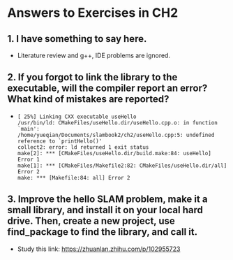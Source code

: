 # Answers to Exercises in CH2

## 1. I have something to say here.

* Literature review and g++, IDE problems are ignored.

## 2. If you forgot to link the library to the executable, will the compiler report an error? What kind of mistakes are reported?
* ```shell
  [ 25%] Linking CXX executable useHello
  /usr/bin/ld: CMakeFiles/useHello.dir/useHello.cpp.o: in function `main':
  /home/yueqian/Documents/slambook2/ch2/useHello.cpp:5: undefined reference to `printHello()'
  collect2: error: ld returned 1 exit status
  make[2]: *** [CMakeFiles/useHello.dir/build.make:84: useHello] Error 1
  make[1]: *** [CMakeFiles/Makefile2:82: CMakeFiles/useHello.dir/all] Error 2
  make: *** [Makefile:84: all] Error 2
  ```

## 3. Improve the hello SLAM problem, make it a small library, and install it on your local hard drive. Then, create a new project, use find_package to find the library, and call it.

* Study this link: https://zhuanlan.zhihu.com/p/102955723


